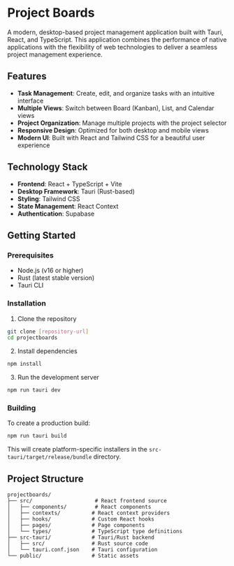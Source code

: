 # Project Boards

A modern, desktop-based project management application built with Tauri, React, and TypeScript. This application combines the performance of native applications with the flexibility of web technologies to deliver a seamless project management experience.

## Features

- **Task Management**: Create, edit, and organize tasks with an intuitive interface
- **Multiple Views**: Switch between Board (Kanban), List, and Calendar views
- **Project Organization**: Manage multiple projects with the project selector
- **Responsive Design**: Optimized for both desktop and mobile views
- **Modern UI**: Built with React and Tailwind CSS for a beautiful user experience

## Technology Stack

- **Frontend**: React + TypeScript + Vite
- **Desktop Framework**: Tauri (Rust-based)
- **Styling**: Tailwind CSS
- **State Management**: React Context
- **Authentication**: Supabase

## Getting Started

### Prerequisites

- Node.js (v16 or higher)
- Rust (latest stable version)
- Tauri CLI

### Installation

1. Clone the repository
```bash
git clone [repository-url]
cd projectboards
```

2. Install dependencies
```bash
npm install
```

3. Run the development server
```bash
npm run tauri dev
```

### Building

To create a production build:

```bash
npm run tauri build
```

This will create platform-specific installers in the `src-tauri/target/release/bundle` directory.

## Project Structure

```
projectboards/
├── src/                    # React frontend source
│   ├── components/         # React components
│   ├── contexts/          # React context providers
│   ├── hooks/             # Custom React hooks
│   ├── pages/             # Page components
│   └── types/             # TypeScript type definitions
├── src-tauri/             # Tauri/Rust backend
│   ├── src/               # Rust source code
│   └── tauri.conf.json    # Tauri configuration
└── public/                # Static assets
```
